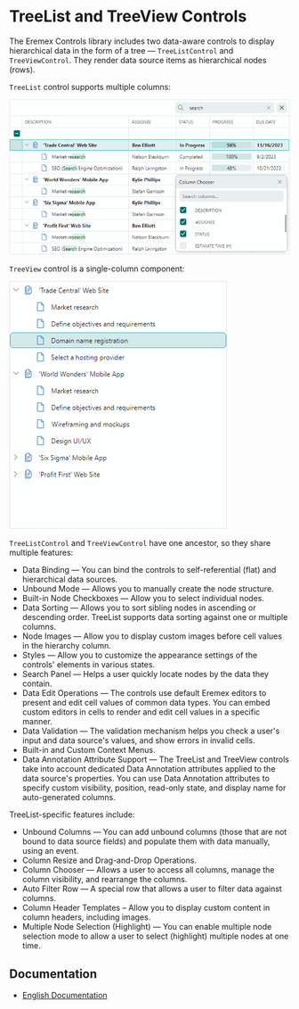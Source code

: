 # TreeList and TreeView Controls

The Eremex Controls library includes two data-aware controls to display hierarchical data in the form of a tree — `TreeListControl` and `TreeViewControl`. They render data source items as hierarchical nodes (rows).

`TreeList` control supports multiple columns:

![treelist](images/treelist.png)


`TreeView` control is a single-column component:

![treeview](images/treeview.png)



`TreeListControl` and `TreeViewControl` have one ancestor, so they share multiple features:

- Data Binding — You can bind the controls to self-referential (flat) and hierarchical data sources.
- Unbound Mode — Allows you to manually create the node structure.
- Built-in Node Checkboxes — Allow you to select individual nodes.
- Data Sorting — Allows you to sort sibling nodes in ascending or descending order. TreeList supports data sorting against one or multiple columns. 
- Node Images — Allow you to display custom images before cell values in the hierarchy column.
- Styles — Allow you to customize the appearance settings of the controls' elements in various states.
- Search Panel — Helps a user quickly locate nodes by the data they contain.
- Data Edit Operations — The controls use default Eremex editors to present and edit cell values of common data types. You can embed custom editors in cells to render and edit cell values in a specific manner.
- Data Validation — The validation mechanism helps you check a user's input and data source's values, and show errors in invalid cells.
- Built-in and Custom Context Menus.
- Data Annotation Attribute Support — The TreeList and TreeView controls take into account dedicated Data Annotation attributes applied to the data source's properties. You can use Data Annotation attributes to specify custom visibility, position, read-only state, and display name for auto-generated columns.

TreeList-specific features include:

- Unbound Columns — You can add unbound columns (those that are not bound to data source fields) and populate them with data manually, using an event.
- Column Resize and Drag-and-Drop Operations.
- Column Chooser — Allows a user to access all columns, manage the column visibility, and rearrange the columns.
- Auto Filter Row — A special row that allows a user to filter data against columns.
- Column Header Templates – Allow you to display custom content in column headers, including images.
- Multiple Node Selection (Highlight) — You can enable multiple node selection mode to allow a user to select (highlight) multiple nodes at one time.


## Documentation

- [English Documentation](https://eremexcontrols.net/articles/controls/treelist.html)
